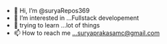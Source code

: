 - 👋 Hi, I’m @suryaRepos369
- 👀 I’m interested in ...Fullstack developement
- 🌱 trying to learn  ...lot of things 
- 📫 How to reach me ...suryaprakasamc@gmail.com

<!---
suryaRepos369/suryaRepos369 is a ✨ special ✨ repository because its `README.md` (this file) appears on your GitHub profile.
You can click the Preview link to take a look at your changes.
--->

